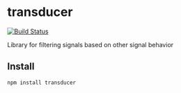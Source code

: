 # transducer

[![Build Status](https://secure.travis-ci.org/Gozala/transducer.png)](http://travis-ci.org/Gozala/transducer)

Library for filtering signals based on other signal behavior

## Install

    npm install transducer
